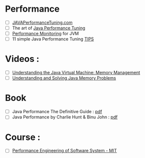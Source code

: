 # Performance 
- [ ] [JAVAPerformanceTuning.com](http://www.javaperformancetuning.com/)
- [ ] The art of [Java Performance Tuning](https://wiki.eclipse.org/images/c/ca/JavaPerformanceTuning.pdf)
- [ ] [Performance Monitoring](http://www.oracle.com/technetwork/java/javase/tech/ts-2690-doherty-24664-dsf-150107.pdf) for JVM
- [ ] 11 simple Java Performance Tuning [TIPS](https://dzone.com/articles/11-simple-java-performance-tuning-tips)

# Videos :
- [ ] [Understanding the Java Virtual Machine: Memory Management](https://www.pluralsight.com/courses/understanding-java-vm-memory-management?clickid=wy811OWFQ0iuVSKQIlygISZdUkgzVE0hxSph3M0&irgwc=1&mpid=1193463&utm_source=impactradius&utm_medium=digital_affiliate&utm_campaign=1193463&aid=7010a000001xAKZAA2)
- [ ] [Understanding and Solving Java Memory Problems](https://www.pluralsight.com/courses/java-understanding-solving-memory-problems?clickid=wy811OWFQ0iuVSKQIlygISZdUkgzVEVlxSph3M0&irgwc=1&mpid=1193463&utm_source=impactradius&utm_medium=digital_affiliate&utm_campaign=1193463&aid=7010a000001xAKZAA2)

# Book
- [ ] Java Performance The Definitive Guide : [pdf](http://1.droppdf.com/files/iTkkV/oreilly-java-performance-the-definitive-guide-2014.pdf)
- [ ] Java Performance by Charlie Hunt & Binu John : [pdf](http://197.14.51.10:81/pmb/COURS%20ET%20TUTORIAL/Informatique/langage/Java/Java%20Performance%20(2012).pdf)

# Course :
- [ ] [Performance Engineering of Software System - MIT](https://ocw.mit.edu/courses/electrical-engineering-and-computer-science/6-172-performance-engineering-of-software-systems-fall-2010/video-lectures/)
